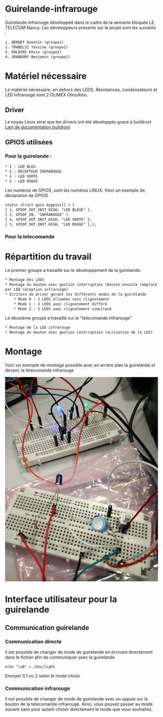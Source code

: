 # Guirelande-infrarouge
Guirelande infrarouge développéé dans le cadre de la semaine bloquée LE, TELECOM Nancy.
Les développeurs présents sur le projet sont les suivants : 
	
	1. BERNET Quentin (groupe1)
	2. TRABELSI Yassine (groupe1)
	3. BALDINI Kévin (groupe2)
	4. GRANDURY Benjamin (groupe2)


# Matériel nécessaire
Le matériel nécessaire, en dehors des LEDS, Résistances, condensateurs et LED Infrarouge sont 
2 OLIMEX OlinuXino. 
## Driver
Le noyau Linux ainsi que les drivers ont été développés grace à buildroot
[Lien de documentation buildroot](https://buildroot.uclibc.org/)
## GPIOS utilisées
### Pour la guirelande : 
	
	* 1 : LED BLEU
 	* 2 : RECEPTEUR INFRAROUGE
 	* 4 : LED VERTE
 	* 5 : LED ROUGE
 Les numéros de GPIOS, sont les numéros LINUX. 
 Voici un exemple de déclaration de GPIOS

    static struct gpio mygpios[] = {
	{ 1, GPIOF_OUT_INIT_HIGH, "LED BLEUE" },
	{ 2, GPIOF_IN, "INFRAROUGE" },
	{ 4, GPIOF_OUT_INIT_HIGH, "LED VERTE" },
	{ 5, GPIOF_OUT_INIT_HIGH, "LED ROUGE" },};
### Pour la telecomande 


# Répartition du travail 
Le premier groupe a travaillé sur le développement de la guirelande. 

	* Montage des LEDS
	* Montage du bouton avec gestion interruption (bouton ensuite remplacé par LED réception infrarouge)
	* Ecriture du driver gérant les différents modes de la guirelande 
		* Mode 0 : 3 LEDS allumées sans clignotement
		* Mode 1 : 3 LEDS avec clignotement différé
		* Mode 2 : 3 LEDS avec clignotement simultané

Le deuxième groupe a travaillé sur la "telecomande infrarouge"

	* Montage de la LED infrarouge
	* Montage du bouton avec gestion interruption (activation de la LED)

# Montage

Voici un exemple de montage possible avec en arrière plan la guirelande et devant, la telecomande 
infrarouge

![Exemple de montage](images/montage.jpg)

# Interface utilisateur pour la guirelande 
## Communication guirelande 
### Communication directe
Il est possible de changer de mode de guirelande en écrivant directement dans le fichier afin de communiquer avec la guirelande 

    echo "\x0" > /dev/light

Envoyer 0,1 ou 2 selon le mode choisi
### Communication infrarouge
Il est possible de changer de mode de guirelande avec un appuie sur le bouton de la telecomande
infrarouge. Ainsi, vous pouvez passer au mode suivant sans pour autant choisir directement le mode que vous souhaitez. 
